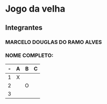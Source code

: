 # Jogo da velha
## Integrantes
### MARCELO DOUGLAS DO RAMO ALVES
### NOME COMPLETO: 

| -  |  A     | B     | C     |
| -- | :---:  | :---: | :---: |
| 1  |   X    |     |      |
| 2  |       |   O   |      |
| 3  |       |      |      |
